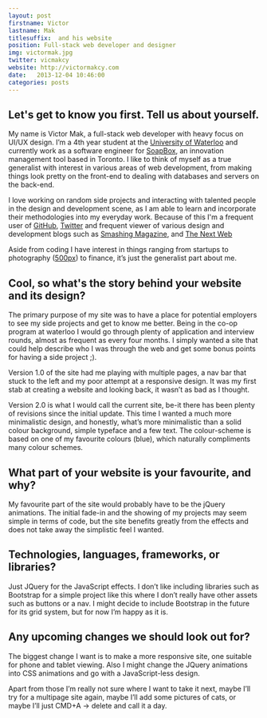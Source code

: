 ```yaml
---
layout: post
firstname: Victor
lastname: Mak
titlesuffix:  and his website
position: Full-stack web developer and designer
img: victormak.jpg
twitter: vicmakcy
website: http://victormakcy.com
date:   2013-12-04 10:46:00
categories: posts
---
```


## Let's get to know you first. Tell us about yourself.

My name is Victor Mak, a full-stack web developer with heavy focus on UI/UX design. I’m a 4th year student at the [University of Waterloo](http://uwaterloo.ca) and currently work as a software engineer for [SoapBox](http://soapboxhq.com), an innovation management tool based in Toronto. I like to think of myself as a true generalist with interest in various areas of web development, from making things look pretty on the front-end to dealing with databases and servers on the back-end.

I love working on random side projects and interacting with talented people in the design and development scene, as I am able to learn and incorporate their methodologies into my everyday work. Because of this I'm a frequent user of [GitHub](http://github.com/victormakcy), [Twitter](http://twitter.com/vicmakcy) and frequent viewer of various design and development blogs such as [Smashing Magazine](http://smashingmagazine.com), and [The Next Web](http://thenextweb.com)

Aside from coding I have interest in things ranging from startups to photography ([500px](http://500px.com/victormakcy)) to finance, it’s just the generalist part about me.

## Cool, so what's the story behind your website and its design?

The primary purpose of my site was to have a place for potential employers to see my side projects and get to know me better. Being in the co-op program at waterloo I would go through plenty of application and interview rounds, almost as frequent as every four months. I simply wanted a site that could help describe who I was through the web and get some bonus points for having a side project ;).

Version 1.0 of the site had me playing with multiple pages, a nav bar that stuck to the left and my poor attempt at a responsive design. It was my first stab at creating a website and looking back, it wasn’t as bad as I thought.

Version 2.0 is what I would call the current site, be-it there has been plenty of revisions since the initial update. This time I wanted a much more minimalistic design, and honestly, what’s more minimalistic than a solid colour background, simple typeface and a few text. The colour-scheme is based on one of my favourite colours (blue), which naturally compliments many colour schemes.

## What part of your website is your favourite, and why?

My favourite part of the site would probably have to be the jQuery animations. The initial fade-in and the showing of my projects may seem simple in terms of code, but the site benefits greatly from the effects and does not take away the simplistic feel I wanted.


## Technologies, languages, frameworks, or libraries?

Just JQuery for the JavaScript effects. I don’t like including libraries such as Bootstrap for a simple project like this where I don’t really have other assets such as buttons or a nav. I might decide to include Bootstrap in the future for its grid system, but for now I’m happy as it is.

## Any upcoming changes we should look out for?

The biggest change I want is to make a more responsive site, one suitable for phone and tablet viewing. Also I might change the JQuery animations into CSS animations and go with a JavaScript-less design.

Apart from those I’m really not sure where I want to take it next, maybe I’ll try for a multipage site again, maybe I’ll add some pictures of cats, or maybe I’ll just CMD+A -> delete and call it a day.